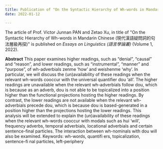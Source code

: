 ```yaml
---
title: Publication of "On the Syntactic Hierarchy of Wh-words in Mandarin Chinese (現代漢語疑問詞的句法層級再探)" in Essays on Linguistics (語言學論叢)
date: 2022-01-12

---
```

The article of Prof. Victor Junnan PAN and Zetao Xu, in title of "On the Syntactic Hierarchy of Wh-words in Mandarin Chinese (現代漢語疑問詞的句法層級再探)" is published on *Essays on Linguistics (語言學論叢)* (Volume 1, 2022).

<!--more-->
**Abstract**
This paper examines higher readings, such as “denial”, “causal” and “reason”, and lower readings, such as “instrumental”, “manner” and “purpose”, of wh-adverbials zenme ‘how’ and weishenme ‘why’. In particular, we will discuss the (un)availability of these readings when the relevant wh-words cooccur with the universal quantifier dou ‘all’. The higher readings are unavailable when the relevant wh-adverbials follow dou, which is because as an adverb, dou is not able to be topicalized into a position higher than the functional projections hosting the higher readings. By contrast, the lower readings are not available when the relevant wh-adverbials precede dou, which is because dou is based-generated in a position higher than the projections hosting the lower readings. This analysis will be extended to explain the (un)availability of these readings when the relevant wh-words cooccur with modals such as hui ‘will’, frequency adverbs, temporal adverbials, locational adverbials and certain sentence-final particles. The interaction between wh-nominals with dou will also be examined.
Keywords: wh-words, quantifi ers, topicalization, sentence-fi nal particles, left-periphery
